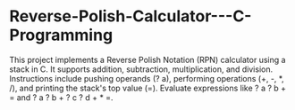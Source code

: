 # Reverse-Polish-Calculator---C-Programming
This project implements a Reverse Polish Notation (RPN) calculator using a stack in C. It supports addition, subtraction, multiplication, and division. Instructions include pushing operands (? a), performing operations (+, -, *, /), and printing the stack's top value (=). Evaluate expressions like ? a ? b + = and ? a ? b + ? c ? d + * =.
